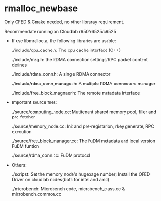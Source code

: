 # rmalloc_newbase


Only OFED & Cmake needed, no other libraray requirement.

Recommendate running on Cloudlab r650/r6525/c6525

* If use libmralloc.a, the following libraries are usable:

  ./include/cpu_cache.h: The cpu cache interface (C++)

  ./include/msg.h: the RDMA connection settings/RPC packet content defines
  
  ./include/rdma_conn.h: A single RDMA connector
  
  ./include/rdma_conn_manager.h: A multiple RDMA connectors manager
  
  ./include/free_block_magnaer.h: The remote metadata interface
  


* Important source files:
  
  ./source/computing_node.cc: Mutitenant shared memory pool, filler and pre-fetcher
  
  ./source/memory_node.cc: Init and pre-registarion, rkey generate, RPC execution
  
  ./source/free_block_manager.cc: The FuDM metadata and local version FuDM funtion
  
  ./source/rdma_conn.cc: FuDM protocol


* Others:
  
  ./scripst: Set the memory node's hugepage number; Install the OFED Driver on cloudlab nodes(both for intel and amd)
  
  ./microbench: Microbench code, microbench_class.cc & microbench_common.cc

